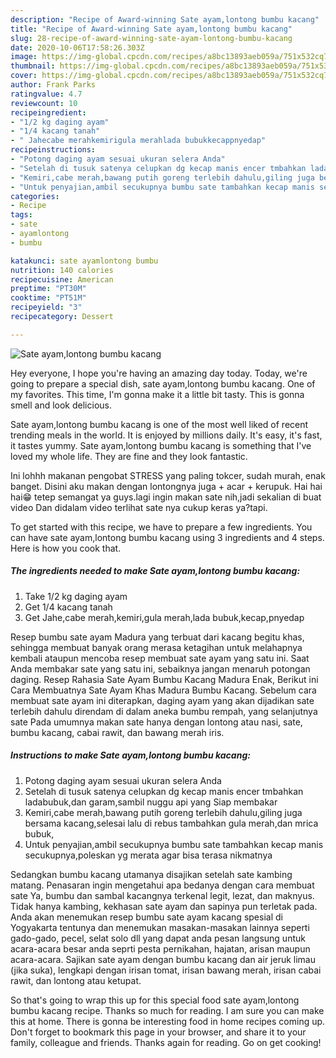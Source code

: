 ```yaml
---
description: "Recipe of Award-winning Sate ayam,lontong bumbu kacang"
title: "Recipe of Award-winning Sate ayam,lontong bumbu kacang"
slug: 28-recipe-of-award-winning-sate-ayam-lontong-bumbu-kacang
date: 2020-10-06T17:58:26.303Z
image: https://img-global.cpcdn.com/recipes/a8bc13893aeb059a/751x532cq70/sate-ayamlontong-bumbu-kacang-foto-resep-utama.jpg
thumbnail: https://img-global.cpcdn.com/recipes/a8bc13893aeb059a/751x532cq70/sate-ayamlontong-bumbu-kacang-foto-resep-utama.jpg
cover: https://img-global.cpcdn.com/recipes/a8bc13893aeb059a/751x532cq70/sate-ayamlontong-bumbu-kacang-foto-resep-utama.jpg
author: Frank Parks
ratingvalue: 4.7
reviewcount: 10
recipeingredient:
- "1/2 kg daging ayam"
- "1/4 kacang tanah"
- " Jahecabe merahkemirigula merahlada bubukkecappnyedap"
recipeinstructions:
- "Potong daging ayam sesuai ukuran selera Anda"
- "Setelah di tusuk satenya celupkan dg kecap manis encer tmbahkan ladabubuk,dan garam,sambil nuggu api yang Siap membakar"
- "Kemiri,cabe merah,bawang putih goreng terlebih dahulu,giling juga bersama kacang,selesai lalu di rebus tambahkan gula merah,dan mrica bubuk,"
- "Untuk penyajian,ambil secukupnya bumbu sate tambahkan kecap manis secukupnya,poleskan yg merata agar bisa terasa nikmatnya"
categories:
- Recipe
tags:
- sate
- ayamlontong
- bumbu

katakunci: sate ayamlontong bumbu 
nutrition: 140 calories
recipecuisine: American
preptime: "PT30M"
cooktime: "PT51M"
recipeyield: "3"
recipecategory: Dessert

---
```



![Sate ayam,lontong bumbu kacang](https://img-global.cpcdn.com/recipes/a8bc13893aeb059a/751x532cq70/sate-ayamlontong-bumbu-kacang-foto-resep-utama.jpg)

Hey everyone, I hope you're having an amazing day today. Today, we're going to prepare a special dish, sate ayam,lontong bumbu kacang. One of my favorites. This time, I'm gonna make it a little bit tasty. This is gonna smell and look delicious.

Sate ayam,lontong bumbu kacang is one of the most well liked of recent trending meals in the world. It is enjoyed by millions daily. It's easy, it's fast, it tastes yummy. Sate ayam,lontong bumbu kacang is something that I've loved my whole life. They are fine and they look fantastic.

Ini lohhh makanan pengobat STRESS yang paling tokcer, sudah murah, enak banget. Disini aku makan dengan lontongnya juga + acar + kerupuk. Hai hai hai😁 tetep semangat ya guys.lagi ingin makan sate nih,jadi sekalian di buat video Dan didalam video terlihat sate nya cukup keras ya?tapi.


To get started with this recipe, we have to prepare a few ingredients. You can have sate ayam,lontong bumbu kacang using 3 ingredients and 4 steps. Here is how you cook that.

<!--inarticleads1-->

##### The ingredients needed to make Sate ayam,lontong bumbu kacang:

1. Take 1/2 kg daging ayam
1. Get 1/4 kacang tanah
1. Get  Jahe,cabe merah,kemiri,gula merah,lada bubuk,kecap,pnyedap


Resep bumbu sate ayam Madura yang terbuat dari kacang begitu khas, sehingga membuat banyak orang merasa ketagihan untuk melahapnya kembali ataupun mencoba resep membuat sate ayam yang satu ini. Saat Anda membakar sate yang satu ini, sebaiknya jangan menaruh potongan daging. Resep Rahasia Sate Ayam Bumbu Kacang Madura Enak, Berikut ini Cara Membuatnya Sate Ayam Khas Madura Bumbu Kacang. Sebelum cara membuat sate ayam ini diterapkan, daging ayam yang akan dijadikan sate terlebih dahulu direndam di dalam aneka bumbu rempah, yang selanjutnya sate Pada umumnya makan sate hanya dengan lontong atau nasi, sate, bumbu kacang, cabai rawit, dan bawang merah iris. 

<!--inarticleads2-->

##### Instructions to make Sate ayam,lontong bumbu kacang:

1. Potong daging ayam sesuai ukuran selera Anda
1. Setelah di tusuk satenya celupkan dg kecap manis encer tmbahkan ladabubuk,dan garam,sambil nuggu api yang Siap membakar
1. Kemiri,cabe merah,bawang putih goreng terlebih dahulu,giling juga bersama kacang,selesai lalu di rebus tambahkan gula merah,dan mrica bubuk,
1. Untuk penyajian,ambil secukupnya bumbu sate tambahkan kecap manis secukupnya,poleskan yg merata agar bisa terasa nikmatnya


Sedangkan bumbu kacang utamanya disajikan setelah sate kambing matang. Penasaran ingin mengetahui apa bedanya dengan cara membuat sate Ya, bumbu dan sambal kacangnya terkenal legit, lezat, dan maknyus. Tidak hanya kambing, kekhasan sate ayam dan sapinya pun terletak pada. Anda akan menemukan resep bumbu sate ayam kacang spesial di Yogyakarta tentunya dan menemukan masakan-masakan lainnya seperti gado-gado, pecel, selat solo dll yang dapat anda pesan langsung untuk acara-acara besar anda seprti pesta pernikahan, hajatan, arisan maupun acara-acara. Sajikan sate ayam dengan bumbu kacang dan air jeruk limau (jika suka), lengkapi dengan irisan tomat, irisan bawang merah, irisan cabai rawit, dan lontong atau ketupat. 

So that's going to wrap this up for this special food sate ayam,lontong bumbu kacang recipe. Thanks so much for reading. I am sure you can make this at home. There is gonna be interesting food in home recipes coming up. Don't forget to bookmark this page in your browser, and share it to your family, colleague and friends. Thanks again for reading. Go on get cooking!
